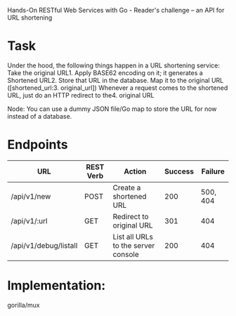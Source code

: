 Hands-On RESTful Web Services with Go - Reader's challenge – an API for URL
shortening

# Task

Under the hood, the following things happen in a URL shortening service:
Take the original URL1.
Apply BASE62 encoding on it; it generates a Shortened URL2.
Store that URL in the database. Map it to the original URL ([shortened_url:3.
original_url])
Whenever a request comes to the shortened URL, just do an HTTP redirect to the4.
original URL

Node: You can use a dummy JSON file/Go map to store the URL for now instead
of a database.


# Endpoints 

| URL                   | REST Verb | Action                              | Success | Failure  |
| --------------------- | --------- | ----------------------------------- | ------- | -------- |
| /api/v1/new           | POST      | Create a shortened URL              | 200     | 500, 404 |
| /api/v1/:url          | GET       | Redirect to original URL            | 301     | 404      |
| /api/v1/debug/listall | GET       | List all URLs to the server console | 200     | 404      |


# Implementation:

gorilla/mux